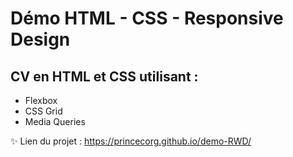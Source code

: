 # Démo HTML - CSS - Responsive Design
## CV en HTML et CSS utilisant :
- Flexbox
- CSS Grid
- Media Queries

:sparkles: Lien du projet : https://princecorg.github.io/demo-RWD/
